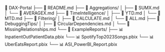 📁 DAX-Portal
├── 📄 README.md
├── 📁 Aggregations/
│   ├── 📄 SUMX.md
│   └── 📄 AVERAGEX.md
├── 📁 TimeIntelligence/
│   ├── 📄 YTD.md
│   └── 📄 MTD.md
├── 📁 Filtering/
│   ├── 📄 CALCULATE.md
│   └── 📄 ALL.md
├── 📁 DebuggingTips/
│   ├── 📄 CircularDependencies.md
│   └── 📄 MissingRelationships.md
└── 📁 ExampleReports/
├── 📊 InpatientOutPatientData.pbix
└── 📊 SpotifyTop2023Songs.pbix
└── 📊 UberEatsReport.pbix
└── 📊 ASI_PowerBI_Report.pbix
